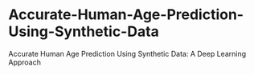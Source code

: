 # Accurate-Human-Age-Prediction-Using-Synthetic-Data
Accurate Human Age Prediction Using Synthetic Data: A Deep Learning Approach
